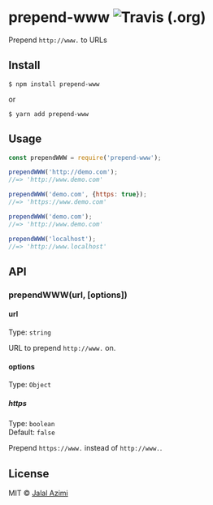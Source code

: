 # prepend-www ![Travis (.org)](https://travis-ci.com/jalalazimi/prepend-www.svg?branch=master)
Prepend `http://www.` to URLs


## Install
```
$ npm install prepend-www
```
or
```
$ yarn add prepend-www
```

## Usage

```js
const prependWWW = require('prepend-www');

prependWWW('http://demo.com');
//=> 'http://www.demo.com'

prependWWW('demo.com', {https: true});
//=> 'https://www.demo.com'

prependWWW('demo.com');
//=> 'http://www.demo.com'

prependWWW('localhost');
//=> 'http://www.localhost'

```

## API

### prependWWW(url, [options])

#### url

Type: `string`

URL to prepend `http://www.` on.

#### options

Type: `Object`

##### https

Type: `boolean`<br>
Default: `false`

Prepend `https://www.` instead of `http://www.`.



## License

MIT © [Jalal Azimi](mailto:jalalazimi@gmail.com)
